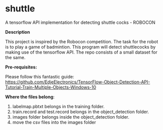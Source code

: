 # shuttle
A tensorflow API implementation for detecting shuttle cocks - ROBOCON

**Description**
  
  This project is inspired by the Robocon competition. The task for the robot is to play a game of badmintion. This program will detect shuttlecocks by making use of the tensorflow API. The repo consists of a small dataset for the same.
  
**Pre-requisites:** 

  Please follow this fantastic guide: https://github.com/EdjeElectronics/TensorFlow-Object-Detection-API-Tutorial-Train-Multiple-Objects-Windows-10
  
**Where the files belong**:

  1. labelmap.pbtxt belongs in the training folder.
  2. train.record and test.record belongs in the object_detection folder.
  3. images folder belongs inside the object_detection folder.
  4. move the csv files into the images folder
  
